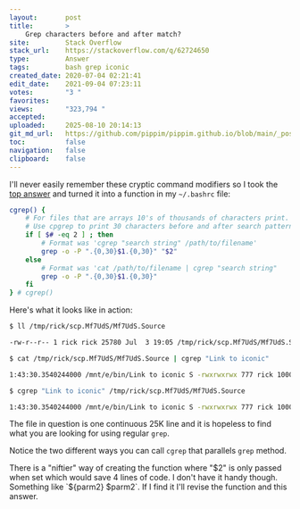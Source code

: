 ```yaml
---
layout:       post
title:        >
    Grep characters before and after match?
site:         Stack Overflow
stack_url:    https://stackoverflow.com/q/62724650
type:         Answer
tags:         bash grep iconic
created_date: 2020-07-04 02:21:41
edit_date:    2021-09-04 07:23:11
votes:        "3 "
favorites:    
views:        "323,794 "
accepted:     
uploaded:     2025-08-10 20:14:13
git_md_url:   https://github.com/pippim/pippim.github.io/blob/main/_posts/2020/2020-07-04-Grep-characters-before-and-after-match_.md
toc:          false
navigation:   false
clipboard:    false
---
```


I'll never easily remember these cryptic command modifiers so I took the [top answer](https://stackoverflow.com/a/8101776/6929343) and turned it into a function in my `~/.bashrc` file:



``` bash
cgrep() {
    # For files that are arrays 10's of thousands of characters print.
    # Use cpgrep to print 30 characters before and after search pattern.
    if [ $# -eq 2 ] ; then
        # Format was 'cgrep "search string" /path/to/filename'
        grep -o -P ".{0,30}$1.{0,30}" "$2"
    else
        # Format was 'cat /path/to/filename | cgrep "search string"
        grep -o -P ".{0,30}$1.{0,30}"
    fi
} # cgrep()
```

Here's what it looks like in action:

``` bash
$ ll /tmp/rick/scp.Mf7UdS/Mf7UdS.Source

-rw-r--r-- 1 rick rick 25780 Jul  3 19:05 /tmp/rick/scp.Mf7UdS/Mf7UdS.Source

$ cat /tmp/rick/scp.Mf7UdS/Mf7UdS.Source | cgrep "Link to iconic"

1:43:30.3540244000 /mnt/e/bin/Link to iconic S -rwxrwxrwx 777 rick 1000 ri

$ cgrep "Link to iconic" /tmp/rick/scp.Mf7UdS/Mf7UdS.Source

1:43:30.3540244000 /mnt/e/bin/Link to iconic S -rwxrwxrwx 777 rick 1000 ri

```

The file in question is one continuous 25K line and it is hopeless to find what you are looking for using regular `grep`.

Notice the two different ways you can call `cgrep` that parallels `grep` method.

There is a "niftier" way of creating the function where "$2" is only passed when set which would save 4 lines of code. I don't have it handy though. Something like `${parm2} $parm2`. If I find it I'll revise the function and this answer.
